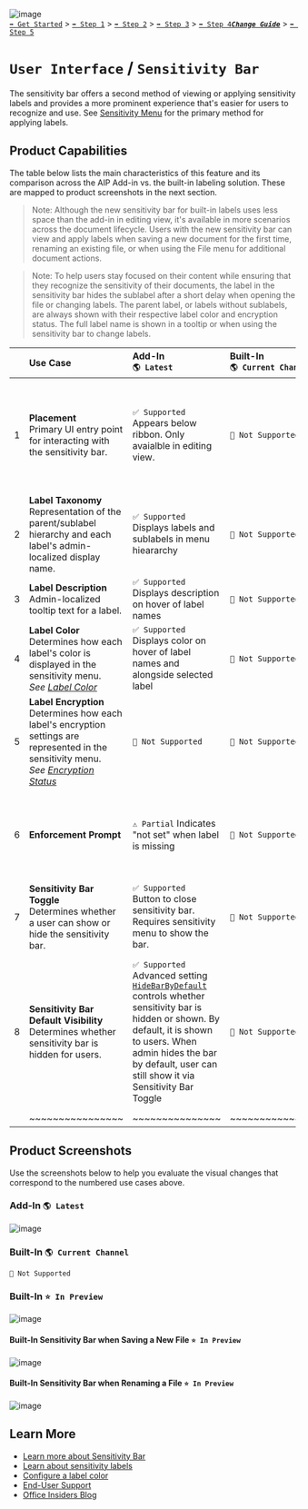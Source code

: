 ![image](https://user-images.githubusercontent.com/43501191/195164735-920ec45a-cd2c-41a1-9d22-6a557ca9ddc3.png)<br>
[`➡️ Get Started`](../../GetStarted.md) > [`➡️ Step 1`](../../AIP2MIPStep1.md) > [`➡️ Step 2`](../../AIP2MIPStep2.md) > [`➡️ Step 3`](../../AIP2MIPStep3.md) > [`➡️ Step 4`](../../AIP2MIPStep4.md)[***`Change Guide`***](../../CompareAIP2MIP.md) > [`➡️ Step 5`](../../AIP2MIPStep5.md)


# `User Interface` / `Sensitivity Bar`

The sensitivity bar offers a second method of viewing or applying sensitivity labels and provides a more prominent experience that's easier for users to recognize and use. See [Sensitivity Menu](SensitivityMenu.md) for the primary method for applying labels.

## Product Capabilities
The table below lists the main characteristics of this feature and its comparison across the AIP Add-in vs. the built-in labeling solution. These are mapped to product screenshots in the next section. 

> Note: Although the new sensitivity bar for built-in labels uses less space than the add-in in editing view, it's available in more scenarios across the document lifecycle. Users with the new sensitivity bar can view and apply labels when saving a new document for the first time, renaming an existing file, or when using the File menu for additional document actions.

> Note: To help users stay focused on their content while ensuring that they recognize the sensitivity of their documents, the label in the sensitivity bar hides the sublabel after a short delay when opening the file or changing labels. The parent label, or labels without sublabels, are always shown with their respective label color and encryption status. The full label name is shown in a tooltip or when using the sensitivity bar to change labels.


|  | Use Case  | Add-In<br>`🌎 Latest`| Built-In<br>`🌎 Current Channel` | Built-In<br>`⭐ In Preview` |
| :---: | :---- | :---- | :---- | :---- |
| 1 | **Placement** <br>Primary UI entry point for interacting with the sensitivity bar.  | `✅ Supported`<br>Appears below ribbon. Only avaialble in editing view.  |  `🚫 Not Supported` | `✅ Supported`<br>Appears in editing view near content's name in application title bar (files) or subject line (email), in application's file menu, Save New popup, and Rename File popup. |
| 2 | **Label Taxonomy** <br>Representation of the parent/sublabel hierarchy and each label's admin-localized display name. | `✅ Supported` <br>Displays labels and sublabels in menu hieararchy |  `🚫 Not Supported` | `✅ Supported` <br>Displays parent label / sublabel combination (see note below) |
| 3 | **Label Description** <br>Admin-localized tooltip text for a label.| `✅ Supported` <br>Displays description on hover of label names |  `🚫 Not Supported` | `✅ Supported` <br>Displays description on hover of label names |
| 4 | **Label Color**  <br>Determines how each label's color is displayed in the sensitivity menu.<br>*See [Label Color](LabelColors.md)*  | `✅ Supported` Displays color on hover of label names and alongside selected label |  `🚫 Not Supported` | `✅ Supported` <br>isplays color on hover of label names and alongside selected label |
| 5 | **Label Encryption** <br>Determines how each label's encryption settings are represented in the sensitivity menu. <br>*See [Encryption Status](EncryptionStatus.md)* | `🚫 Not Supported` |  `🚫 Not Supported` | `✅ Supported` <br>Displays "lock" indicator alongside each encrypted label |
| 6 | **Enforcement Prompt**  | `⚠️ Partial` Indicates "not set" when label is missing |  `🚫 Not Supported` | `✅ Supported` <br>Sensitivity status prompts for missing labels when optional "no label" or required (with mandatory labeling) "select a label" |
| 7 | **Sensitivity Bar Toggle** <br>Determines whether a user can show or hide the sensitivity bar. | `✅ Supported` <br>Button to close sensitivity bar. Requires sensitivity menu to show the bar. |  `🚫 Not Supported` | `🚫 Not Supported` |
| 8 | **Sensitivity Bar Default Visibility** <br>Determines whether sensitivity bar is hidden for users. | `✅ Supported` <br>Advanced setting [`HideBarByDefault`](https://learn.microsoft.com/en-us/azure/information-protection/rms-client/clientv2-admin-guide-customizations#display-the-information-protection-bar-in-office-apps) controls whether sensitivity bar is hidden or shown. By default, it is shown to users. When admin hides the bar by default, user can still show it via Sensitivity Bar Toggle |  `🚫 Not Supported` | `✅ Supported` <br>When advanced setting [`HideBarByDefault`](https://learn.microsoft.com/en-us/azure/information-protection/rms-client/clientv2-admin-guide-customizations#display-the-information-protection-bar-in-office-apps) is configured to hide the bar by default, the sensitivity bar collapses to show only the sensitivity icon, color, and encryption status where applicable. See [`Set-LabelPolicy`](https://learn.microsoft.com/en-us/powershell/module/exchange/set-labelpolicy?view=exchange-ps#-advancedsettings) |
|  | ~~~~~~~~~~~~~~~~ | ~~~~~~~~~~~~~~~ | ~~~~~~~~~~~~~~~ | ~~~~~~~~~~~~~~~ |



## Product Screenshots

Use the screenshots below to help you evaluate the visual changes that correspond to the numbered use cases above. 


### Add-In `🌎 Latest`

![image](https://user-images.githubusercontent.com/43501191/194782370-9140f44b-b7fc-45f2-8efb-141c0075dfc3.png)

### Built-In `🌎 Current Channel`

`🚫 Not Supported`

### Built-In `⭐ In Preview`

![image](https://user-images.githubusercontent.com/43501191/194782457-9b8e14b2-57e0-4f2b-bd36-b4e9fbcb3f79.png)

#### Built-In Sensitivity Bar when Saving a New File `⭐ In Preview`
![image](https://user-images.githubusercontent.com/43501191/194783579-4ff04296-9207-4de1-80eb-cdf2baa877da.png)

#### Built-In Sensitivity Bar when Renaming a File `⭐ In Preview`
![image](https://user-images.githubusercontent.com/43501191/194783625-9164f801-67ea-4c46-894d-46889b113a15.png)




## Learn More

- [Learn more about Sensitivity Bar](https://learn.microsoft.com/en-us/microsoft-365/compliance/sensitivity-labels-office-apps?view=o365-worldwide#sensitivity-bar)
- [Learn about sensitivity labels](https://learn.microsoft.com/en-us/microsoft-365/compliance/sensitivity-labels)
- [Configure a label color](https://learn.microsoft.com/en-us/microsoft-365/compliance/sensitivity-labels-office-apps?view=o365-worldwide#label-colors)
- [End-User Support](https://support.microsoft.com/en-us/office/apply-sensitivity-labels-to-your-files-and-email-in-office-2f96e7cd-d5a4-403b-8bd7-4cc636bae0f9)
- [Office Insiders Blog](https://insider.office.com/blog/sensitivity-bar-in-office-for-windows)
